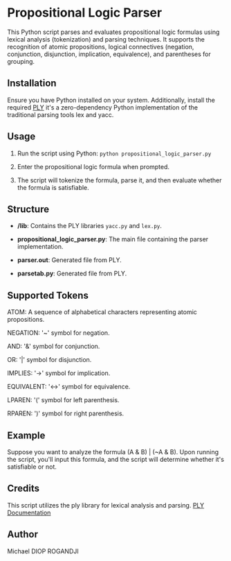 # Propositional Logic Parser

This Python script parses and evaluates propositional logic formulas using lexical analysis (tokenization) and parsing techniques. It supports the recognition of atomic propositions, logical connectives (negation, conjunction, disjunction, implication, equivalence), and parentheses for grouping.

## Installation

Ensure you have Python installed on your system. Additionally, install the required [PLY](https://github.com/dabeaz/ply) it's a zero-dependency Python implementation of the traditional parsing tools lex and yacc.

## Usage

1. Run the script using Python:
```python propositional_logic_parser.py```

2. Enter the propositional logic formula when prompted.
3. The script will tokenize the formula, parse it, and then evaluate whether the formula is satisfiable.

## Structure

- **/lib**: Contains the PLY libraries `yacc.py` and `lex.py`.

- **propositional_logic_parser.py**: The main file containing the parser implementation.

- **parser.out**: Generated file from PLY.

- **parsetab.py**: Generated file from PLY.


## Supported Tokens 

ATOM: A sequence of alphabetical characters representing atomic propositions.

NEGATION: '~' symbol for negation.

AND: '&' symbol for conjunction.

OR: '|' symbol for disjunction.

IMPLIES: '->' symbol for implication.

EQUIVALENT: '<->' symbol for equivalence.

LPAREN: '(' symbol for left parenthesis.

RPAREN: ')' symbol for right parenthesis.

## Example
Suppose you want to analyze the formula (A & B) | (~A & B). Upon running the script, you'll input this formula, and the script will determine whether it's satisfiable or not.

## Credits

This script utilizes the ply library for lexical analysis and parsing.
[PLY Documentation](https://www.dabeaz.com/ply/ply.html)

## Author

Michael DIOP ROGANDJI

